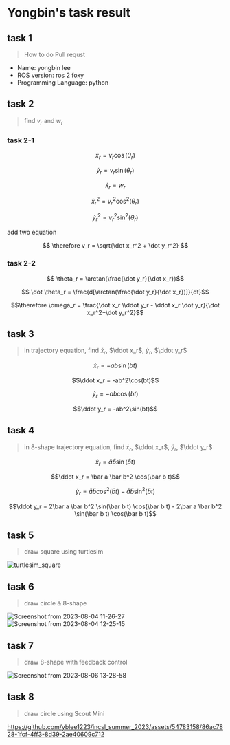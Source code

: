 # Yongbin's task result

## task 1
> How to do Pull requst
- Name: yongbin lee
- ROS version: ros 2 foxy
- Programming Language: python

## task 2
> find $v_r$ and $w_r$

### task 2-1

$$ \dot x_r = v_r \cos(\theta_r) $$

$$ \dot y_r = v_r \sin(\theta_r) $$

$$ \dot x_r = w_r $$

$$ \dot x_r^2 = v_r^2 \cos^2(\theta_r) $$

$$ \dot y_r^2 = v_r^2 \sin^2(\theta_r) $$

add two equation

$$ \therefore v_r = \sqrt{\dot x_r^2 + \dot y_r^2} $$

### task 2-2

$$ \theta_r = \arctan(\frac{\dot y_r}{\dot x_r})$$

$$ \dot \theta_r = \frac{d[\arctan(\frac{\dot y_r}{\dot x_r})]}{dt}$$

$$\therefore \omega_r = \frac{\dot x_r \\ddot y_r - \ddot x_r \dot y_r}{\dot x_r^2+\dot y_r^2}$$

## task 3
> in trajectory equation, find $\dot x_r$, $\ddot x_r$, $\dot y_r$, $\ddot y_r$

$$\dot x_r = -ab\sin(bt)$$

$$\ddot x_r = -ab^2\cos(bt)$$

$$\dot y_r = -ab\cos(bt)$$

$$\ddot y_r = -ab^2\sin(bt)$$

## task 4
> in 8-shape trajectory equation, find $\dot x_r$, $\ddot x_r$, $\dot y_r$, $\ddot y_r$

$$\dot x_r = \bar a \bar b\sin(\bar b t)$$

$$\ddot x_r = \bar a \bar b^2 \cos(\bar b t)$$

$$\dot y_r = \bar a \bar b\cos^2(\bar b t) - \bar a \bar b\sin^2(\bar b t)$$

$$\ddot y_r = 2\bar a \bar b^2 \sin(\bar b t) \cos(\bar b t) - 2\bar a \bar b^2 \sin(\bar b t) \cos(\bar b t)$$

## task 5
> draw square using turtlesim 

![turtlesim_square](https://github.com/yblee1223/incsl_summer_2023/assets/54783158/3c9c45e7-4c25-45d2-a9de-726b3790bf34)

## task 6
> draw circle & 8-shape

![Screenshot from 2023-08-04 11-26-27](https://github.com/yblee1223/incsl_summer_2023/assets/54783158/343df0a8-dfdb-4e0f-8687-d2f3ad6d068c)
![Screenshot from 2023-08-04 12-25-15](https://github.com/yblee1223/incsl_summer_2023/assets/54783158/6a89b31c-0ac6-4026-849f-9e6db2df9e2e)

## task 7
> draw 8-shape with feedback control

![Screenshot from 2023-08-06 13-28-58](https://github.com/yblee1223/incsl_summer_2023/assets/54783158/0625a0b2-d1f7-4f2b-ab90-fb1b1f2cb906)

## task 8
> draw circle using Scout Mini

https://github.com/yblee1223/incsl_summer_2023/assets/54783158/86ac7828-1fcf-4ff3-8d39-2ae40609c712


